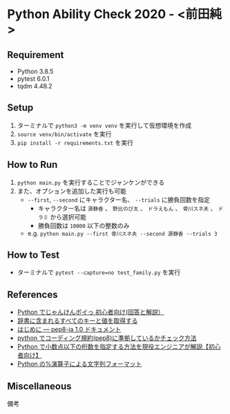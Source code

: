 # Python Ability Check 2020 - <前田純>

## Requirement

- Python 3.8.5
- pytest 6.0.1
- tqdm 4.48.2

## Setup

1. ターミナルで `python3 -m venv venv` を実行して仮想環境を作成
1. `source venv/bin/activate` を実行
1. `pip install -r requirements.txt` を実行

## How to Run

1. `python main.py` を実行することでジャンケンができる
1. また、オプションを追加した実行も可能
   - `--first`, `--second` にキャラクター名、 `--trials` に勝負回数を指定
     - キャラクター名は `源静香` 、 `野比のび太` 、 `ドラえもん` 、 `骨川スネ夫` 、 `ドラミ` から選択可能
     - 勝負回数は `10000` 以下の整数のみ
   - e.g. `python main.py --first 骨川スネ夫 --second 源静香 --trials 3`

## How to Test

- ターミナルで `pytest --capture=no test_family.py` を実行

## References

- [Python でじゃんけんポイっ 初心者向け(回答と解説）](https://qiita.com/sandream/items/01374069f447b7748eba)
- [辞書に含まれるすべてのキーと値を取得する
  ](https://www.javadrive.jp/python/dictionary/index8.html)
- [はじめに — pep8-ja 1.0 ドキュメント](https://pep8-ja.readthedocs.io/ja/latest/)
- [python でコーディング規約(pep8)に準拠しているかチェック方法](https://qiita.com/HyunwookPark/items/b54baf66710ca5fa647a)
- [Python で小数点以下の桁数を指定する方法を現役エンジニアが解説【初心者向け】](https://techacademy.jp/magazine/23378)
- [Python の%演算子による文字列フォーマット](https://qiita.com/takahiro_itazuri/items/e585b46d096036bc837f)

## Miscellaneous

備考
